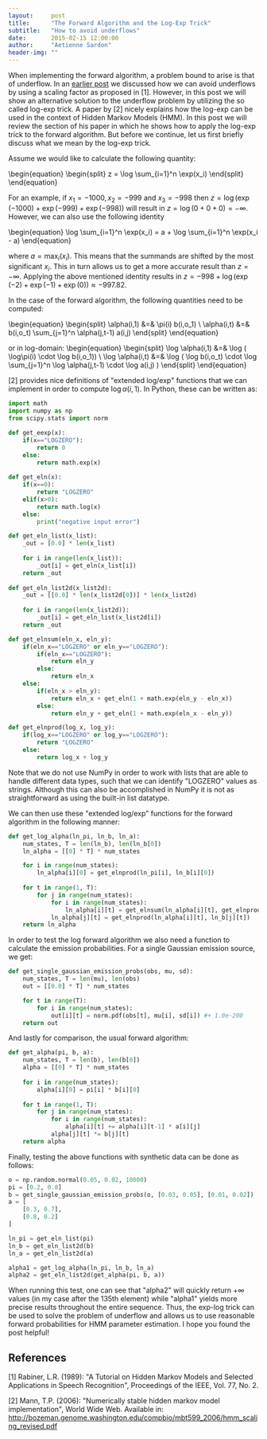 ```yaml
---
layout:     post
title:      "The Forward Algorithm and the Log-Exp Trick"
subtitle:   "How to avoid underflows"
date:       2015-02-15 12:00:00
author:     "Aetienne Sardon"
header-img: ""
---
```

When implementing the forward algorithm, a problem bound to arise is that of underflow. 
In an [earlier post](http://asardon.github.io/2015/01/23/Baum-Welch-Algorithm-Part-2/) we discussed
how we can avoid underflows by using a scaling factor as proposed in [1]. However,
in this post we will show an alternative solution to the underflow problem by utilizing the
so called log-exp trick. A paper by [2] nicely explains how the log-exp can
be used in the context of Hidden Markov Models (HMM). In this post we will review the section of
his paper in which he shows how to apply the log-exp trick to the forward algorithm. But before we
continue, let us first briefly discuss what we mean by the log-exp trick.

Assume we would like to calculate the following quantity:

\begin{equation}
\begin{split}
z = \log \sum_{i=1}^n \exp(x_i)
\end{split}
\end{equation}

For an example, if $x_1=-1000, x_2=-999$ and $x_3=-998$ then $z=\log (\exp(-1000) + \exp(-999) + \exp(-998) )$ will result in $z=\log (0 + 0 + 0 )=-\infty$. However, we can also use the following identity

\begin{equation}
\log \sum_{i=1}^n \exp(x_i) = a + \log \sum_{i=1}^n \exp(x_i - a)
\end{equation}

where $a=\max_i(x_i)$. This means that the summands are shifted by the most significant $x_i$. This in turn allows us to get a more accurate result than $z=-\infty$. Applying the above mentioned identity results in $z=-998 + \log ( \exp(-2) + \exp(-1) + \exp(0) )\approx-997.82$.

In the case of the forward algorithm, the following quantities need to be computed:

\begin{equation}
\begin{split}
\alpha(i,1) &=& \pi(i) b(i,o_1) \\
\alpha(i,t) &=& b(i,o_t) \sum_{j=1}^n \alpha(j,t-1) a(i,j)
\end{split}
\end{equation}

or in log-domain:
\begin{equation}
\begin{split}
\log \alpha(i,1) &=& \log ( \log\pi(i) \cdot \log b(i,o_1)) \\
\log  \alpha(i,t) &=& \log ( \log b(i,o_t) \cdot \log \sum_{j=1}^n \log \alpha(j,t-1) \cdot \log a(i,j) )
\end{split}
\end{equation}

[2] provides nice definitions of "extended log/exp" functions that we can implement in order to compute $\log \alpha(i,1)$. In Python, these can be written as:

~~~ python
import math
import numpy as np
from scipy.stats import norm

def get_eexp(x):
	if(x=="LOGZERO"):
		return 0
	else:
		return math.exp(x)
		
def get_eln(x):
	if(x==0):
		return "LOGZERO"
	elif(x>0):
		return math.log(x)
	else:
		print("negative input error")

def get_eln_list(x_list):
	_out = [0.0] * len(x_list)
	
	for i in range(len(x_list)):
		_out[i] = get_eln(x_list[i])
	return _out
	
def get_eln_list2d(x_list2d):
	_out = [[0.0] * len(x_list2d[0])] * len(x_list2d)
	
	for i in range(len(x_list2d)):
		_out[i] = get_eln_list(x_list2d[i])
	return _out

def get_elnsum(eln_x, eln_y):
	if(eln_x=="LOGZERO" or eln_y=="LOGZERO"):
		if(eln_x=="LOGZERO"):
			return eln_y
		else:
			return eln_x
	else:
		if(eln_x > eln_y):
			return eln_x + get_eln(1 + math.exp(eln_y - eln_x))
		else:
			return eln_y + get_eln(1 + math.exp(eln_x - eln_y))

def get_elnprod(log_x, log_y):
	if(log_x=="LOGZERO" or log_y=="LOGZERO"):
		return "LOGZERO"
	else:
		return log_x + log_y
~~~

Note that we do not use NumPy in order to work with lists that are able to handle different data types, such that we can identify "LOGZERO" values as strings. Although this can also be accomplished in NumPy it is not as straightforward as using the built-in list datatype. 

We can then use these "extended log/exp" functions for the forward algorithm in the following manner:

~~~ python
def get_log_alpha(ln_pi, ln_b, ln_a):
	num_states, T = len(ln_b), len(ln_b[0])
	ln_alpha = [[0] * T] * num_states 

	for i in range(num_states):
		ln_alpha[i][0] = get_elnprod(ln_pi[i], ln_b[i][0])
		
	for t in range(1, T):
		for j in range(num_states):
			for i in range(num_states):
				ln_alpha[i][t] = get_elnsum(ln_alpha[i][t], get_elnprod(ln_alpha[i][t-1], ln_a[i][j]))
			ln_alpha[j][t] = get_elnprod(ln_alpha[i][t], ln_b[j][t])
	return ln_alpha
~~~

In order to test the log forward algorithm we also need a function to calculate the emission probabilities. For a single Gaussian emission source, we get:

~~~ python
def get_single_gaussian_emission_probs(obs, mu, sd):
	num_states, T = len(mu), len(obs)
	out = [[0.0] * T] * num_states 

	for t in range(T):
		for i in range(num_states):
			out[i][t] = norm.pdf(obs[t], mu[i], sd[i]) #+ 1.0e-200
	return out
~~~

And lastly for comparison, the usual forward algorithm:

~~~ python
def get_alpha(pi, b, a):
	num_states, T = len(b), len(b[0])
	alpha = [[0] * T] * num_states 
	
	for i in range(num_states):
		alpha[i][0] = pi[i] * b[i][0]
		
	for t in range(1, T):
		for j in range(num_states):
			for i in range(num_states):
				alpha[i][t] += alpha[i][t-1] * a[i][j]
			alpha[j][t] *= b[j][t]
	return alpha    
~~~
	   
Finally, testing the above functions with synthetic data can be done as follows:

~~~ python
o = np.random.normal(0.05, 0.02, 10000)
pi = [0.2, 0.8]
b = get_single_gaussian_emission_probs(o, [0.03, 0.05], [0.01, 0.02]) 
a = [
	[0.3, 0.7],
	[0.8, 0.2]
]

ln_pi = get_eln_list(pi)
ln_b = get_eln_list2d(b)
ln_a = get_eln_list2d(a)

alpha1 = get_log_alpha(ln_pi, ln_b, ln_a)
alpha2 = get_eln_list2d(get_alpha(pi, b, a))
~~~

When running this test, one can see that "alpha2" will quickly return $+\infty$ values (in my case after the 135th element) while "alpha1" yields more precise results throughout the entire sequence. Thus, the exp-log trick can be used to solve the problem of underflow and allows us to use reasonable forward probabilities for HMM parameter estimation. I hope you found the post helpful!

## References
[1] Rabiner, L.R. (1989): "A Tutorial on Hidden Markov Models and Selected Applications in Speech Recognition", Proceedings of the IEEE, Vol. 77, No. 2.

[2] Mann, T.P. (2006): "Numerically stable hidden markov model implementation", World Wide Web. Available in: http://bozeman.genome.washington.edu/compbio/mbt599_2006/hmm_scaling_revised.pdf
